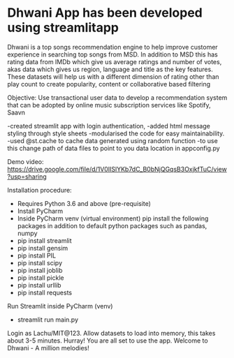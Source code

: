 # Dhwani App has been developed using streamlitapp

Dhwani is a top songs recommendation engine to help improve customer experience in searching top songs from MSD.
In addition to MSD this has rating data from IMDb which give us average ratings and number of votes, akas data which gives us region, language and title as the key features.
These datasets will help us with a different dimension of rating other than play count to create popularity, content or collaborative based filtering

Objective:
Use transactional user data to develop a recommendation system that can be adopted by online music subscription services like Spotify, Saavn

-created streamlit app with login authentication, 
-added html message styling through style sheets
-modularised the code for easy maintainability.
-used @st.cache to cache data generated using random function
-to use this change path of data files to point to you data location in appconfig.py

Demo video: https://drive.google.com/file/d/1V0IISlYKb7dC_B0bNjQGqsB3OxjkfTuC/view?usp=sharing

Installation procedure:
- Requires Python 3.6 and above (pre-requisite)
- Install PyCharm
- Inside PyCharm venv (virtual environment) pip install the following packages in addition to default python packages such as pandas, numpy
- pip install streamlit
- pip install gensim
- pip install PIL
- pip install scipy
- pip install joblib
- pip install pickle
- pip install urllib
- pip install requests

Run Streamlit inside PyCharm (venv)
- streamlit run main.py

Login as Lachu/MIT@123. Allow datasets to load into memory, this takes about 3-5 minutes. Hurray! You are all set to use the app. Welcome to Dhwani - A million melodies!
